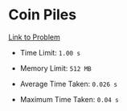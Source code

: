 # Coin Piles

[Link to Problem](https://cses.fi/problemset/task/1754)

- Time Limit: ```1.00 s```
- Memory Limit: ```512 MB```

- Average Time Taken: ```0.026 s```
- Maximum Time Taken: ```0.04 s```
